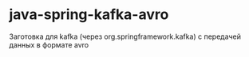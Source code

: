 # java-spring-kafka-avro

Заготовка для kafka (через org.springframework.kafka) с передачей данных в формате avro
